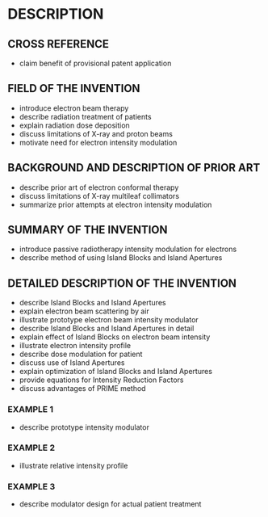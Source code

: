 # DESCRIPTION

## CROSS REFERENCE

- claim benefit of provisional patent application

## FIELD OF THE INVENTION

- introduce electron beam therapy
- describe radiation treatment of patients
- explain radiation dose deposition
- discuss limitations of X-ray and proton beams
- motivate need for electron intensity modulation

## BACKGROUND AND DESCRIPTION OF PRIOR ART

- describe prior art of electron conformal therapy
- discuss limitations of X-ray multileaf collimators
- summarize prior attempts at electron intensity modulation

## SUMMARY OF THE INVENTION

- introduce passive radiotherapy intensity modulation for electrons
- describe method of using Island Blocks and Island Apertures

## DETAILED DESCRIPTION OF THE INVENTION

- describe Island Blocks and Island Apertures
- explain electron beam scattering by air
- illustrate prototype electron beam intensity modulator
- describe Island Blocks and Island Apertures in detail
- explain effect of Island Blocks on electron beam intensity
- illustrate electron intensity profile
- describe dose modulation for patient
- discuss use of Island Apertures
- explain optimization of Island Blocks and Island Apertures
- provide equations for Intensity Reduction Factors
- discuss advantages of PRIME method

### EXAMPLE 1

- describe prototype intensity modulator

### EXAMPLE 2

- illustrate relative intensity profile

### EXAMPLE 3

- describe modulator design for actual patient treatment

